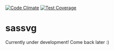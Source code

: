 [![Code Climate](https://codeclimate.com/github/MattDiMu/sassvg/badges/gpa.svg)](https://codeclimate.com/github/MattDiMu/sassvg)
[![Test Coverage](https://codeclimate.com/github/MattDiMu/sassvg/badges/coverage.svg)](https://codeclimate.com/github/MattDiMu/sassvg)

# sassvg
Currently under development! Come back later :)
